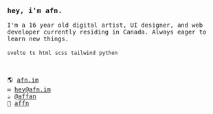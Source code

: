 <samp>
    <h3>hey, i'm afn.</h3>
    I'm a 16 year old digital artist, UI designer, and web developer currently residing in Canada. Always eager to learn new things. 
    <br />
    <br />
    <code>svelte</code> <code>ts</code> <code>html</code> <code>scss</code> <code>tailwind</code> <code>python</code>
    <br />
    <br />
    <h2></h2>
    🌎 <a href="https://afn.im" target="_blank">afn.im</a>
    <br/>
    ✉️ <a href="mailto:hey@afn.im" target="_blank">hey@afn.im</a>
    <br/>
    ☕️ <a href="https://ko-fi.com/affan" target="_blank">@affan</a>
    <br/>
    💬 <a href="https://discord.com/users/420043923822608384" target="_blank">affn</a>
</samp>

